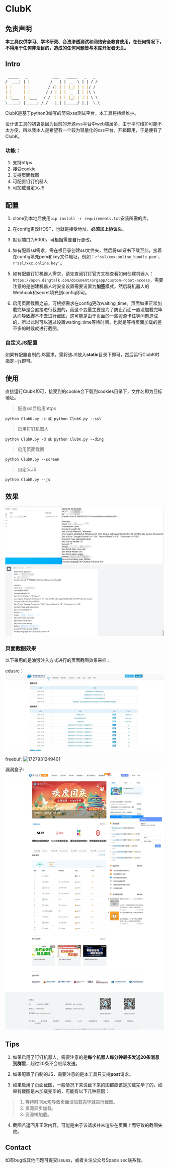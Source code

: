 # ClubK

## 免责声明

**本工具仅供学习、学术研究、合法渗透测试和网络安全教育使用，在任何情况下，不得用于任何非法目的，造成的任何问题皆与本库开发者无关。**

## Intro

```markdown
 _____   _           ___   _____   _   _   
/  ___| | |         /   | |  _  \ | | / /  
| |     | |        / /| | | |_| | | |/ /   
| |     | |       / / | | |  _  { | |\ \   
| |___  | |___   / /  | | | |_| | | | \ \  
\_____| |_____| /_/   |_| |_____/ |_|  \_\ 
```

ClubK是基于python3编写的简易xss测试平台，本工具将持续维护。

设计该工具的初衷是因为目前的开源xss平台中web端居多，由于平时维护可能不太方便，所以我本人是希望有一个较为轻量化的xss平台，开箱即用，于是便有了ClubK。

### 功能：

1. 支持https
2. 接受cookie
3. 支持页面截图
4. 可配置钉钉机器人
5. 可加载自定义JS

## 配置

1. clone到本地后使用`pip install -r requirements.txt`安装所需的库。

2. 在config更改HOST，也就是接受地址，**必须加上协议头**。

3. 默认端口为5000，可根据需要自行更改。

4. 如有配置ssl需求，需在根目录创建ssl文件夹，然后将ssl证书下载至此，接着在config填充pem和key文件地址，例如：`r'ssl/xxx.online_bundle.pem'`、`r'ssl/xxx.online.key'`。

5. 如有配置钉钉机器人需求，请先查阅钉钉官方文档查看如何创建机器人：`https://open.dingtalk.com/document/orgapp/custom-robot-access`，需要注意的是创建机器人时安全设置需要设置为**加签**模式，然后将机器人的Webhook和secret填充到config即可。

6. 启用页面截图之前，可根据需求在config更改waiting_time。页面如果正常加载完毕是会直接进行截图的，而这个变量主要是为了防止页面一直没加载完毕从而导致脚本不去进行截图，这可能是由于页面的一些资源卡住等问题造成的，所以此时可以通过设置waiting_time等待时间，也就是等待页面加载的差不多的时候就进行截图。

### 自定义JS配置

如果有配置自制的JS需求，需将该JS放入**static**目录下即可，然后运行ClubK时指定--js即可。

## 使用

直接运行ClubK即可，接受到的cookie会下载到cookies目录下，文件名即为目标地址。

>配置ssl后启用https

```shell
python ClubK.py -s 或 python ClubK.py --ssl
```

>启用钉钉机器人

```shell
python ClubK.py -d 或 python ClubK.py --ding
```

>启用页面截图

```shell
python ClubK.py --screen
```

>自定义JS

```shell
python ClubK.py --js
```

## 效果

![1727613129369](image/README/1727613129369.png)
![1727613168635](image/README/1727613168635.png)

### 页面截图效果

以下采用的是油猴注入方式进行的页面截图效果采样：

edusrc：
![1727931198195](image/README/1727931198195.png)

freebuf:
![1727931249401](image/README/1727931249401.png)

漏洞盒子:
![1727931345828](image/README/1727931345828.png)

## Tips

1. 如果启用了钉钉机器人，需要注意的是**每个机器人每分钟最多发送20条消息到群里**，超过20条不会继续发送。

2. 如果配置了自制的JS，需要注意的是本工具只支持**post**请求。

3. 如果启用了页面截图，一般情况下来说截下来的图都应该是加载完毕了的，如果有截图是未加载完毕的，可能有以下几种原因：

>1. 等待时间太短导致页面没加载完毕就进行截图。
>2. 资源异步加载。
>3. 资源懒加载。

4. 截图若返回非正常内容，可能是由于该请求并未渲染在页面上而导致的截图失败。

## Contact

如有bug或其他问题可提交issues，或者关注公众号Spade sec联系我。